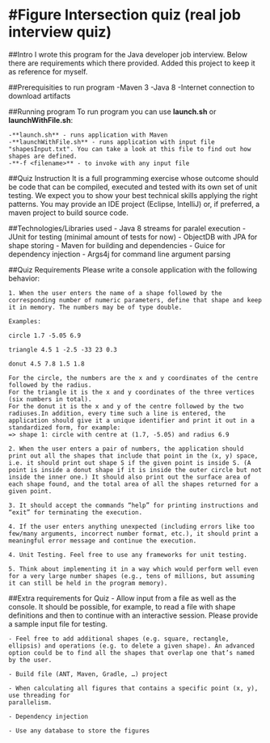 #Figure Intersection quiz (real job interview quiz)
========================================
##Intro 
	I wrote this program for the Java developer job interview. Below there are requirements which there provided. Added this project to keep it as reference for myself.

##Prerequisities to run program
	-Maven 3
	-Java 8
	-Internet connection to download artifacts

##Running program
	To run program you can use **launch.sh** or **launchWithFile.sh**:

	-**launch.sh** - runs application with Maven
	-**launchWithFile.sh** - runs application with input file "shapesInput.txt". You can take a look at this file to find out how shapes are defined.
	-**-f <filename>** - to invoke with any input file

##Quiz Instruction
	It is a full programming exercise whose outcome should be code that can be compiled, executed and tested with its own set of unit testing. We expect you to show your best technical skills applying the right patterns. You may provide an IDE project (Eclipse, IntelliJ) or, if preferred, a maven project to build source code.

##Technologies/Libraries used
	- Java 8 streams for paralel execution
	- JUnit for testing (minimal amount of tests for now)
	- ObjectDB with JPA for shape storing
	- Maven for building and dependencies
	- Guice for dependency injection
	- Args4j for command line argument parsing

##Quiz Requirements
	Please write a console application with the following behavior:

	1. When the user enters the name of a shape followed by the corresponding number of numeric parameters, define that shape and keep it in memory. The numbers may be of type double. 

	Examples:

	circle 1.7 -5.05 6.9

	triangle 4.5 1 -2.5 -33 23 0.3

	donut 4.5 7.8 1.5 1.8

	For the circle, the numbers are the x and y coordinates of the centre followed by the radius.
	For the triangle it is the x and y coordinates of the three vertices (six numbers in total).
	For the donut it is the x and y of the centre followed by the two radiuses.In addition, every time such a line is entered, the application should give it a unique identifier and print it out in a standardized form, for example:
	=> shape 1: circle with centre at (1.7, -5.05) and radius 6.9

	2. When the user enters a pair of numbers, the application should print out all the shapes that include that point in the (x, y) space, i.e. it should print out shape S if the given point is inside S. (A point is inside a donut shape if it is inside the outer circle but not inside the inner one.) It should also print out the surface area of each shape found, and the total area of all the shapes returned for a given point.

	3. It should accept the commands “help” for printing instructions and “exit” for terminating the execution.

	4. If the user enters anything unexpected (including errors like too few/many arguments, incorrect number format, etc.), it should print a meaningful error message and continue the execution.

	4. Unit Testing. Feel free to use any frameworks for unit testing.

	5. Think about implementing it in a way which would perform well even for a very large number shapes (e.g., tens of millions, but assuming it can still be held in the program memory).


##Extra requirements for Quiz
	- Allow input from a file as well as the console. It should be possible, for example, to read a file with shape definitions and then to continue with an interactive session. Please provide a sample input file for testing.

	- Feel free to add additional shapes (e.g. square, rectangle, ellipsis) and operations (e.g. to delete a given shape). An advanced option could be to find all the shapes that overlap one that’s named by the user.

	- Build file (ANT, Maven, Gradle, …) project 

	- When calculating all figures that contains a specific point (x, y), use threading for 
	parallelism.

	- Dependency injection

	- Use any database to store the figures
